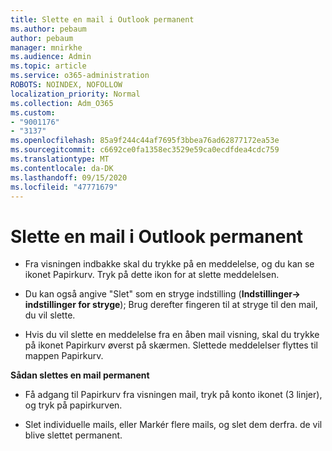 ```yaml
---
title: Slette en mail i Outlook permanent
ms.author: pebaum
author: pebaum
manager: mnirkhe
ms.audience: Admin
ms.topic: article
ms.service: o365-administration
ROBOTS: NOINDEX, NOFOLLOW
localization_priority: Normal
ms.collection: Adm_O365
ms.custom:
- "9001176"
- "3137"
ms.openlocfilehash: 85a9f244c44af7695f3bbea76ad62877172ea53e
ms.sourcegitcommit: c6692ce0fa1358ec3529e59ca0ecdfdea4cdc759
ms.translationtype: MT
ms.contentlocale: da-DK
ms.lasthandoff: 09/15/2020
ms.locfileid: "47771679"
---
```

# <a name="permanently-delete-an-email-in-outlook"></a>Slette en mail i Outlook permanent

- Fra visningen indbakke skal du trykke på en meddelelse, og du kan se ikonet Papirkurv. Tryk på dette ikon for at slette meddelelsen.

- Du kan også angive "Slet" som en stryge indstilling (**Indstillinger-> indstillinger for stryge**); Brug derefter fingeren til at stryge til den mail, du vil slette. 

- Hvis du vil slette en meddelelse fra en åben mail visning, skal du trykke på ikonet Papirkurv øverst på skærmen. Slettede meddelelser flyttes til mappen Papirkurv. 

**Sådan slettes en mail permanent**

- Få adgang til Papirkurv fra visningen mail, tryk på konto ikonet (3 linjer), og tryk på papirkurven.

- Slet individuelle mails, eller Markér flere mails, og slet dem derfra. de vil blive slettet permanent.